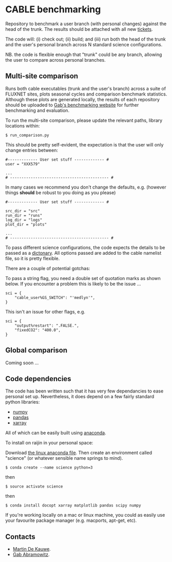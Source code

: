 # CABLE benchmarking

Repository to benchmark a user branch (with personal changes) against the head of the trunk. The results should be attached with all new [tickets](https://trac.nci.org.au/trac/cable/report/1).

The code will: (i) check out; (ii) build; and (iii) run both the head of the trunk and the user's personal branch across N standard science configurations.

NB. the code is flexible enough that "trunk" could be any branch, allowing the user to compare across personal branches.

## Multi-site comparison

Runs both cable executables (trunk and the user's branch) across a suite of FLUXNET sites, plots seasonal cycles and comparison benchmark statistics. Although these plots are generated locally, the results of each repository should be uploaded to
[Gab's benchmarking website](https://modelevaluation.org/) for further benchmarking and evaluation.

To run the multi-site comparison, please update the relevant paths, library locations within:

    $ run_comparison.py

This should be pretty self-evident, the expectation is that the user will only change entries between:

    #------------- User set stuff ------------- #
    user = "XXX579"

    ...
    # ------------------------------------------- #

In many cases we recommend you don't change the defaults, e.g. (however things **should** be robust to you doing as you please)

    #------------- User set stuff ------------- #

    src_dir = "src"
    run_dir = "runs"
    log_dir = "logs"
    plot_dir = "plots"

    ...
    # ------------------------------------------- #

To pass different science configurations, the code expects the details to be passed as a [dictonary](https://docs.python.org/2/tutorial/datastructures.html#dictionaries). All options passed are added to the cable namelist file, so it is pretty flexible.

There are a couple of potential gotchas:

To pass a string flag, you need a double set of quotation marks as shown below. If you encounter a problem this is likely to be the issue ...

    sci = {
        "cable_user%GS_SWITCH": "'medlyn'",
    }

This isn't an issue for other flags, e.g.

    sci = {
        "output%restart": ".FALSE.",
        "fixedCO2": "400.0",
    }


## Global comparison

Coming soon ...


## Code dependencies

The code has been written such that it has very few dependancies to ease personal set up. Nevertheless, it does depend on a few fairly standard python libraries:

* [numpy](http://numpy.scipy.org/)
* [pandas](https://pandas.pydata.org/)
* [xarray](http://xarray.pydata.org/en/stable/)

All of which can be easily built using [anaconda](https://www.anaconda.com/distribution/).

To install on raijin in your personal space:

Download [the linux anaconda file](https://www.anaconda.com/download/#linux). Then create an environment called "science" (or whatever sensible name springs to mind).

    $ conda create --name science python=3

then

    $ source activate science

then

    $ conda install docopt xarray matplotlib pandas scipy numpy

If you're working locally on a mac or linux machine, you could as easily use your favourite package manager (e.g. macports, apt-get, etc).

## Contacts
* [Martin De Kauwe](http://mdekauwe.github.io/).
* [Gab Abramowitz](http://web.science.unsw.edu.au/~gabrielabramowitz/UNSW_homepage/Gab_Abramowitz_home_page.html).
